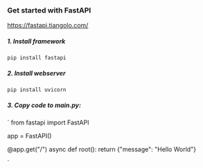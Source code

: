 ### Get started with FastAPI
https://fastapi.tiangolo.com/

##### 1. Install framework
`pip install fastapi`

##### 2. Install webserver
`pip install uvicorn`

##### 3. Copy code to main.py:
`
from fastapi import FastAPI

app = FastAPI()

@app.get("/")
async def root():
    return {"message": "Hello World"}

`
